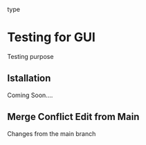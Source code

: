 type


# Testing for GUI
Testing purpose

## Istallation
Coming Soon....


## Merge Conflict Edit from Main
Changes from the main branch    
